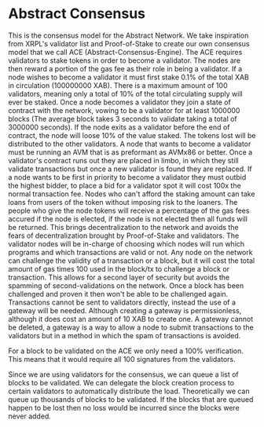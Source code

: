 # Abstract Consensus
This is the consensus model for the Abstract Network. We take inspiration
from XRPL's validator list and Proof-of-Stake to create our own consensus
model that we call ACE (Abstract-Consensus-Engine). The ACE requires
validators to stake tokens in order to become a validator. The nodes
are then reward a portion of the gas fee as their role in being a validator.
If a node wishes to become a validator it must first stake 0.1% of the total XAB
in circulation (100000000 XAB). There is a maximum amount of 100 validators,
meaning only a total of 10% of the total circulating supply will ever be staked.
Once a node becomes a validator they join a state of contract with the network,
vowing to be a validator for at least 1000000 blocks (The average block takes 3 seconds
to validate taking a total of 3000000 seconds). If the node exits as a validator before
the end of contract, the node will loose 10% of the value staked. The tokens lost will
be distributed to the other validators. A node that wants to become a validator must
be running an AVM that is as preformant as AVMx86 or better. Once a validator's
contract runs out they are placed in limbo, in which they still validate transactions
but once a new validator is found they are replaced. If a node wants to be first in
priority to become a validator they must outbid the highest bidder, to place a bid
for a validator spot it will cost 100x the normal transaction fee. Nodes who can't
afford the staking amount can take loans from users of the token without imposing
risk to the loaners. The people who give the node tokens will receive a percentage of
the gas fees accured if the node is elected, if the node is not elected then all funds
will be returned. This brings decentralization to the network and avoids the fears of
decentralization brought by Proof-of-Stake and validators. The validator nodes will be
in-charge of choosing which nodes will run which programs and which transactions are
valid or not. Any node on the network can challenge the validity of a transaction or a
block, but it will cost the total amount of gas times 100 used in the block/tx to 
challenge a block or transaction. This allows for a second layer of security but avoids
the spamming of second-validations on the network. Once a block has been challenged and
proven it then won't be able to be challenged again. Transactions cannot be sent to
validators directly, instead the use of a gateway will be needed. Although creating a
gateway is permissionless, although it does cost an amount of 10 XAB to create one.
A gateway cannot be deleted, a gateway is a way to allow a node to submit transactions
to the validators but in a method in which the spam of transactions is avoided.

For a block to be validated on the ACE we only need a 100% verification. This means
that it would require all 100 signatures from the validators.

Since we are using validators for the consensus, we can queue a list of blocks to be
validated. We can delegate the block creation process to certain validators to automatically
distribute the load. Theoretically we can queue up thousands of blocks to be validated. If the
blocks that are queued happen to be lost then no loss would be incurred since the blocks were
never added.

